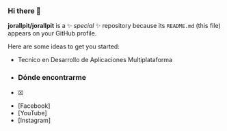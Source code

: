 ### Hi there 👋

**jorallpit/jorallpit** is a ✨ _special_ ✨ repository because its `README.md` (this file) appears on your GitHub profile.

Here are some ideas to get you started:

- Tecnico en Desarrollo de Aplicaciones Multiplataforma

- ### Dónde encontrarme
- [X]
- [Facebook]
- [YouTube]
- [Instagram]
